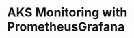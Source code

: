 # AKS Monitoring with PrometheusGrafana                                                                                                                                                                                                                                             
